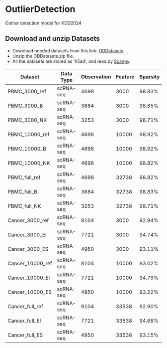 # OutlierDetection
Outlier detection model for KDD2024

## Download and unzip Datasets
- Download needed datasets from this link: [ODDatasets](https://drive.google.com/drive/folders/1-jHkZweZC0nJPUZcutzJqoRxL-Yvz57q?usp=drive_link).
- Unzip the ODDatasets.zip file.
- All the datasets are stored as 'h5ad', and read by [Scanpy](https://scanpy.readthedocs.io/en/stable/).
  
|Dataset|Data Type|Observation|Feature|Sparsity|Outliers|Outlier Type|
|---|---|---|---|---|---|---|
|PBMC_3000_ref|scRNA-seq|4698|3000|98.83%|0.00%|Nan|
|PBMC_3000_B|scRNA-seq|3684|3000|98.85%|13.14%|B cells|
|PBMC_3000_NK|scRNA-seq|3253|3000|98.71%|12.73%|NK cells|
|PBMC_10000_ref|scRNA-seq|4698|10000|98.92%|0.00%|Nan|
|PBMC_10000_B|scRNA-seq|4698|10000|98.92%|13.14%|B cells|
|PBMC_10000_NK|scRNA-seq|4698|10000|98.82%|12.73%|NK cells|
|PBMC_full_ref|scRNA-seq|4698|32738|98.82%|0.00%|Nan|
|PBMC_full_B|scRNA-seq|3684|32738|98.83%|13.14%|B cells|
|PBMC_full_NK|scRNA-seq|3253|32738|98.71%|12.73%|NK cells|
|Cancer_3000_ref|scRNA-seq|8104|3000|92.94%|0.00%|Nan|
|Cancer_3000_EI|scRNA-seq|7721|3000|94.74%|50.03%|Epithelial Tumor|
|Cancer_3000_ES|scRNA-seq|4950|3000|93.11%|58.12%|Stromal Tumor|
|Cancer_10000_ref|scRNA-seq|8104|10000|93.02%|0.00%|Nan|
|Cancer_10000_EI|scRNA-seq|7721|10000|94.79%|50.03%|Epithelial Tumor|
|Cancer_10000_ES|scRNA-seq|4950|10000|93.22%|58.12%|Stromal Tumor|
|Cancer_full_ref|scRNA-seq|8104|33538|92.90%|0.00%|Nan|
|Cancer_full_EI|scRNA-seq|7721|33538|94.68%|50.03%|Epithelial Tumor|
|Cancer_full_ES|scRNA-seq|4950|33538|93.15%|58.12%|Stromal Tumor|
